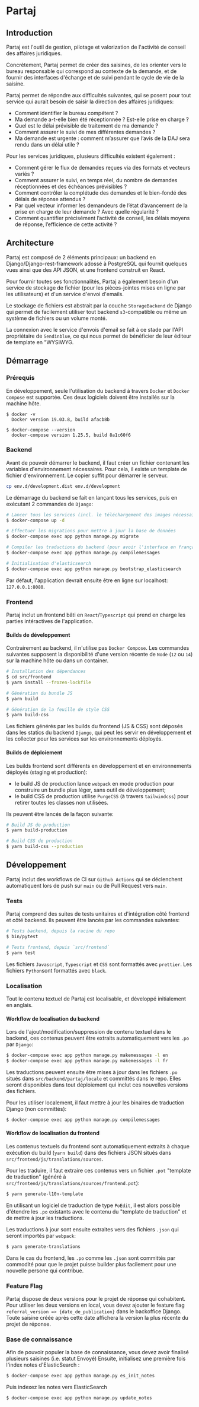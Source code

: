 # Partaj

## Introduction

Partaj est l'outil de gestion, pilotage et valorization de l'activité de conseil des affaires juridiques.

Concrètement, Partaj permet de créer des saisines, de les orienter vers le bureau responsable qui correspond au contexte de la demande, et de fournir des interfaces d'échange et de suivi pendant le cycle de vie de la saisine.

Partaj permet de répondre aux difficultés suivantes, qui se posent pour tout service qui aurait besoin de saisir la direction des affaires juridiques:

- Comment identifier le bureau compétent ?
- Ma demande a-t-elle bien été réceptionnée ? Est-elle prise en charge ?
- Quel est le délai prévisible de traitement de ma demande ?
- Comment assurer le suivi de mes différentes demandes ?
- Ma demande est urgente : comment m’assurer que l’avis de la DAJ sera rendu dans un délai utile ?

Pour les services juridiques, plusieurs difficultés existent également :

- Comment gérer le flux de demandes reçues via des formats et vecteurs variés ?
- Comment assurer le suivi, en temps réel, du nombre de demandes réceptionnées et des échéances prévisibles ?
- Comment contrôler la complétude des demandes et le bien-fondé des délais de réponse attendus ?
- Par quel vecteur informer les demandeurs de l’état d’avancement de la prise en charge de leur demande ? Avec quelle régularité ?
- Comment quantifier précisément l’activité de conseil, les délais moyens de réponse, l’efficience de cette activité ?

## Architecture

Partaj est composé de 2 éléments principaux: un backend en Django/Django-rest-framework adossé à PostgreSQL qui fournit quelques vues ainsi que des API JSON, et une frontend construit en React.

Pour fournir toutes ses fonctionnalités, Partaj a également besoin d'un service de stockage de fichier (pour les pièces-jointes mises en ligne par les utilisateurs) et d'un service d'envoi d'emails.

Le stockage de fichiers est abstrait par la couche `StorageBackend` de Django qui permet de facilement utiliser tout backend `s3`-compatible ou même un système de fichiers ou un volume monté.

La connexion avec le service d'envois d'email se fait à ce stade par l'API propriétaire de `Sendinblue`, ce qui nous permet de bénéficier de leur éditeur de template en "WYSIWYG.

## Démarrage

### Prérequis

En développement, seule l'utilisation du backend à travers `Docker` et `Docker Compose` est supportée. Ces deux logiciels doivent être installés sur la machine hôte.

```
$ docker -v
  Docker version 19.03.8, build afacb8b

$ docker-compose --version
  docker-compose version 1.25.5, build 8a1c60f6
```

### Backend

Avant de pouvoir démarrer le backend, il faut créer un fichier contenant les variables d'environnement nécessaires. Pour cela, il existe un template de fichier d'environnement. Le copier suffit pour démarrer le serveur.

```bash
cp env.d/development.dist env.d/development
```

Le démarrage du backend se fait en lançant tous les services, puis en exécutant 2 commandes de `Django`:

```bash
# Lancer tous les services (incl. le téléchargement des images nécessaires)
$ docker-compose up -d

# Effectuer les migrations pour mettre à jour la base de données
$ docker-compose exec app python manage.py migrate

# Compiler les traductions du backend (pour avoir l'interface en français)
$ docker-compose exec app python manage.py compilemessages

# Initialisation d'elasticsearch
$ docker-compose exec app python manage.py bootstrap_elasticsearch
```

Par défaut, l'application devrait ensuite être en ligne sur localhost: `127.0.0.1:8080`.

### Frontend

Partaj inclut un frontend bâti en `React`/`Typescript` qui prend en charge les parties intéractives de l'application.

#### Builds de développement

Contrairement au backend, il n'utilise pas `Docker Compose`. Les commandes suivantes supposent la disponibilité d'une version récente de `Node` (`12` ou `14`) sur la machine hôte ou dans un container.

```bash
# Installation des dépendances
$ cd src/frontend
$ yarn install --frozen-lockfile

# Génération du bundle JS
$ yarn build

# Génération de la feuille de style CSS
$ yarn build-css
```

Les fichiers générés par les builds du frontend (JS & CSS) sont déposés dans les statics du backend `Django`, qui peut les servir en développement et les collecter pour les services sur les environnements déployés.

#### Builds de déploiement

Les builds frontend sont différents en développement et en environnements déployés (staging et production):

- le build JS de production lance `webpack` en mode production pour construire un bundle plus léger, sans outil de développement;
- le build CSS de production utilise `PurgeCSS` (à travers `tailwindcss`) pour retirer toutes les classes non utilisées.

Ils peuvent être lancés de la façon suivante:

```bash
# Build JS de production
$ yarn build-production

# Build CSS de production
$ yarn build-css --production
```

## Développement

Partaj inclut des workflows de CI sur `Github Actions` qui se déclenchent automatiquent lors de push sur `main` ou de Pull Request vers `main`.

### Tests

Partaj comprend des suites de tests unitaires et d'intégration côté frontend et côté backend. Ils peuvent être lancés par les commandes suivantes:

```bash
# Tests backend, depuis la racine du repo
$ bin/pytest

# Tests frontend, depuis `src/frontend`
$ yarn test
```

Les fichiers `Javascript`, `Typescript` et `CSS` sont formattés avec `prettier`. Les fichiers `Python`sont formattés avec `black`.

### Localisation

Tout le contenu textuel de Partaj est localisable, et développé initialement en anglais.

#### Workflow de localisation du backend

Lors de l'ajout/modification/suppression de contenu textuel dans le backend, ces contenus peuvent être extraits automatiquement vers les `.po` par `Django`:

```bash
$ docker-compose exec app python manage.py makemessages -l en
$ docker-compose exec app python manage.py makemessages -l fr
```

Les traductions peuvent ensuite être mises à jour dans les fichiers `.po` situés dans `src/backend/partaj/locale` et committés dans le repo. Elles seront disponibles dans tout déploiement qui inclut ces nouvelles versions des fichiers.

Pour les utiliser localement, il faut mettre à jour les binaires de traduction Django (non committés):

```bash
$ docker-compose exec app python manage.py compilemessages
```

#### Workflow de localisation du frontend

Les contenus textuels du frontend sont automatiquement extraits à chaque exécution du build (`yarn build`) dans des fichiers JSON situés dans `src/frontend/js/translations/sources`.

Pour les traduire, il faut extraire ces contenus vers un fichier `.pot` "template de traduction" (généré à `src/frontend/js/translations/sources/frontend.pot`):

```bash
$ yarn generate-l10n-template
```

En utilisant un logiciel de traduction de type `PoEdit`, il est alors possible d'étendre les `.po` existants avec le contenu du "template de traduction" et de mettre à jour les traductions.

Les traductions à jour sont ensuite extraites vers des fichiers `.json` qui seront importés par `webpack`:

```bash
$ yarn generate-translations
```

Dans le cas du frontend, les `.po` comme les `.json` sont committés par commodité pour que le projet puisse builder plus facilement pour une nouvelle persone qui contribue.

### Feature Flag

Partaj dispose de deux versions pour le projet de réponse qui cohabitent. Pour utiliser les deux versions en local, vous devez ajouter le feature flag ```referral_version => {date_de_publication}``` dans le backoffice Django. Toute saisine créée après cette date affichera la version la plus récente du projet de réponse.

### Base de connaissance

Afin de pouvoir populer la base de connaissance, vous devez avoir finalisé plusieurs saisines (i.e. statut Envoyé)
Ensuite, initialisez une première fois l'index notes d'ElasticSearch : 

```bash
$ docker-compose exec app python manage.py es_init_notes
```

Puis indexez les notes vers ElasticSearch 
```bash
$ docker-compose exec app python manage.py update_notes
```
